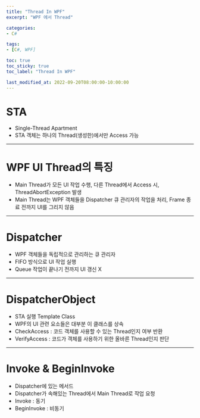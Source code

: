 ```yaml
---
title: "Thread In WPF"
excerpt: "WPF 에서 Thread" 

categories:
- C#

tags:
- [C#, WPF]

toc: true
toc_sticky: true
toc_label: "Thread In WPF"

last_modified_at: 2022-09-20T08:00:00-10:00:00
---
```

# STA
  - Single-Thread Apartment
  - STA 객체는 하나의 Thread(생성한)에서만 Access 가능

---
# WPF UI Thread의 특징
  - Main Thread가 모든 UI 작업 수행, 다른 Thread에서 Access 시, ThreadAbortException 발생
  - Main Thread는 WPF 객체들을 Dispatcher 큐 관리자의 작업을 처리, Frame 종료 전까지 UI를 그리지 않음

---

# Dispatcher
  - WPF 객체들을 독립적으로 관리하는 큐 관리자
  - FIFO 방식으로 UI 작업 실행
  - Queue 작업이 끝나기 전까지 UI 갱신 X

---

# DispatcherObject
  - STA 실행 Template Class
  - WPF의 UI 관련 요소들은 대부분 이 클래스를 상속
  - CheckAccess : 코드 객체를 사용할 수 있는 Thread인지 여부 반환
  - VerifyAccess : 코드가 객체를 사용하기 위한 올바른 Thread인지 판단

---

# Invoke & BeginInvoke
  - Dispatcher에 있는 메서드
  - Dispatcher가 속해있는 Thread에서 Main Thread로 작업 요청
  - Invoke : 동기
  - BeginInvoke : 비동기
